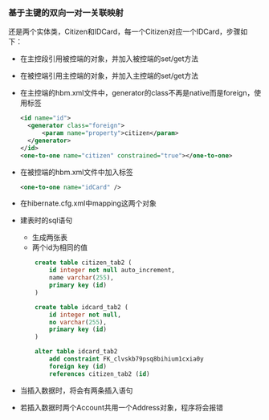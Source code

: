 ### 基于主键的双向一对一关联映射

还是两个实体类，Citizen和IDCard，每一个Citizen对应一个IDCard，步骤如下：

- 在主控段引用被控端的对象，并加入被控端的set/get方法

- 在被控端引用主控端的对象，并加入主控端的set/get方法

- 在主控端的hbm.xml文件中，generator的class不再是native而是foreign，使用<one-to-one>标签

  ```xml
  <id name="id">
  	<generator class="foreign">
   		<param name="property">citizen</param>
  	</generator>
  </id>
  <one-to-one name="citizen" constrained="true"></one-to-one>
  ```

- 在被控端的hbm.xml文件中加入<one-to-one>标签

  ```xml
  <one-to-one name="idCard" />
  ```

- 在hibernate.cfg.xml中mapping这两个对象

- 建表时的sql语句

  - 生成两张表
  - 两个id为相同的值

  ```sql
      create table citizen_tab2 (
          id integer not null auto_increment,
          name varchar(255),
          primary key (id)
      )

      create table idcard_tab2 (
          id integer not null,
          no varchar(255),
          primary key (id)
      )

      alter table idcard_tab2 
          add constraint FK_clvskb79psq8bihium1cxia0y 
          foreign key (id) 
          references citizen_tab2 (id)
  ```

- 当插入数据时，将会有两条插入语句

- 若插入数据时两个Account共用一个Address对象，程序将会报错